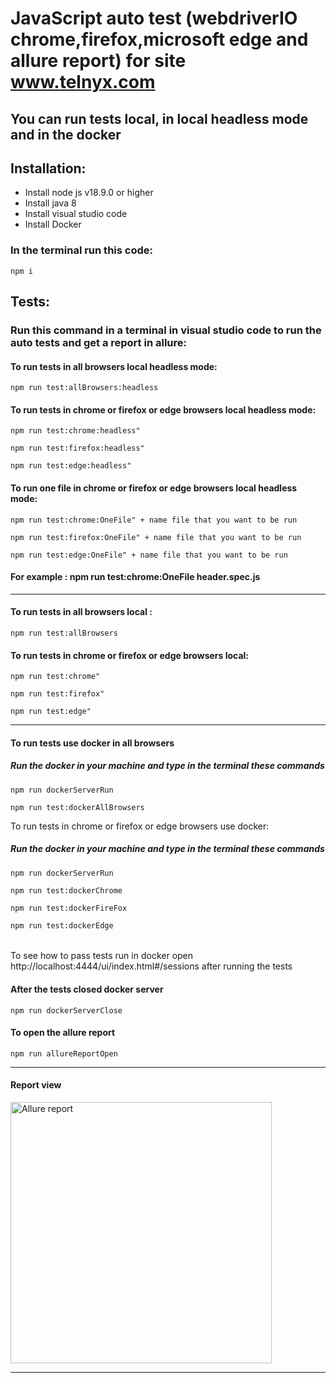 # JavaScript auto test (webdriverIO chrome,firefox,microsoft edge and allure report) for site www.telnyx.com
## You can run tests local, in local headless mode and in the docker

## Installation: 
- Install node js v18.9.0 or higher
- Install java 8
- Install visual studio code
- Install Docker

### In the terminal run this code:
```
npm i
```


## Tests:
### Run this command in a terminal in visual studio code to run the auto tests and get a report in allure:

#### To run tests in all browsers local headless mode:
```
npm run test:allBrowsers:headless
```
#### To run tests in chrome or firefox or edge browsers local headless mode:
```
npm run test:chrome:headless"
```
```
npm run test:firefox:headless"
```
```
npm run test:edge:headless"
```
#### To run one file in chrome or firefox or edge browsers local headless mode:
```
npm run test:chrome:OneFile" + name file that you want to be run
```
```
npm run test:firefox:OneFile" + name file that you want to be run
```
```
npm run test:edge:OneFile" + name file that you want to be run
```
#### For example : npm run test:chrome:OneFile header.spec.js
---
#### To run tests in all browsers local :
```
npm run test:allBrowsers
```
#### To run tests in chrome or firefox or edge browsers local:
```
npm run test:chrome"
```
```
npm run test:firefox"
```
```
npm run test:edge"
```
---
#### To run tests use docker in all browsers
##### Run the  docker in your machine and type in the terminal these commands

```
npm run dockerServerRun
```

```
npm run test:dockerAllBrowsers
```

To run tests in chrome or firefox or edge browsers use docker:

##### Run the  docker in your machine and type in the terminal these commands

```
npm run dockerServerRun
```
```
npm run test:dockerChrome
```
```
npm run test:dockerFireFox
```
```
npm run test:dockerEdge
```
######
To see how to pass tests run in docker open http://localhost:4444/ui/index.html#/sessions after running the tests

#### After the tests closed docker server

```
npm run dockerServerClose
```

#### To open the allure report
```
npm run allureReportOpen
```
---
#### Report view

<img width="418" alt="Allure report" src="https://live.staticflickr.com/65535/52457355632_d1696ae819.jpg">

---
